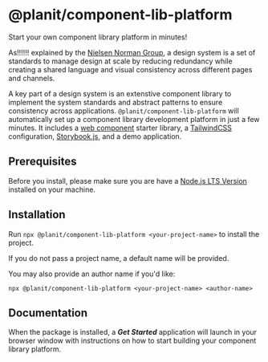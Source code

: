 # @planit/component-lib-platform

Start your own component library platform in minutes!

As!!!!!! explained by the [Nielsen Norman Group](https://www.nngroup.com/articles/design-systems-101/), a design system is a set of standards to manage design at scale by reducing redundancy while creating a shared language and visual consistency across different pages and channels.

A key part of a design system is an extenstive component library to implement the system standards and abstract patterns to ensure consistency across applications. `@planit/component-lib-platform` will automatically set up a component library development platform in just a few minutes. It includes a [web component](https://developer.mozilla.org/en-US/docs/Web/Web_Components) starter library, a [TailwindCSS](https://tailwindcss.com/) configuration, [Storybook.js](https://storybook.js.org/), and a demo application.

## Prerequisites 

Before you install, please make sure you are have a [Node.js LTS Version](https://nodejs.org/en/about/releases/) installed on your machine.

## Installation

Run `npx @planit/component-lib-platform <your-project-name>` to install the project.

If you do not pass a project name, a default name will be provided.

You may also provide an author name if you'd like:

`npx @planit/component-lib-platform <your-project-name> <author-name>`

## Documentation

When the package is installed, a ***Get Started*** application will launch in your browser window with instructions on how to start building your component library platform.



